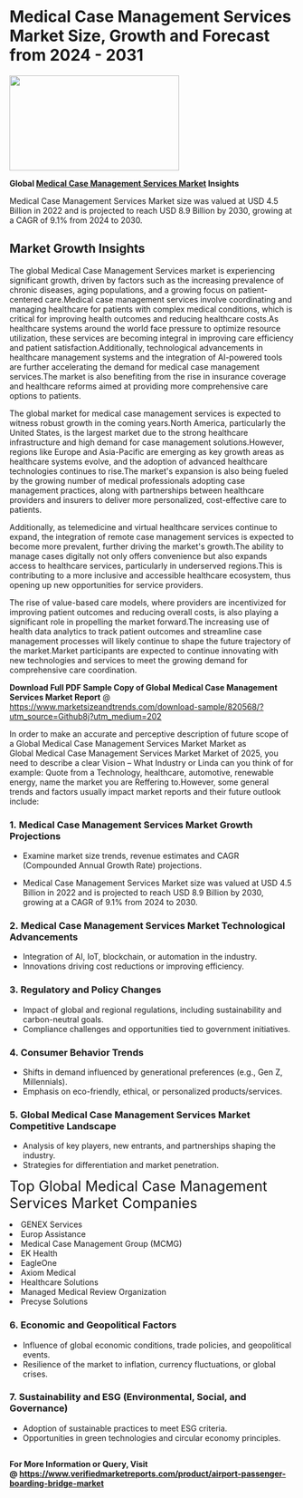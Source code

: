 <H1>Medical Case Management Services Market Size, Growth and Forecast from 2024 - 2031</H1><img class="aligncenter size-medium wp-image-584254" src="https://thirdeyenews.in/wp-content/uploads/2024/09/Global-Market-Research-300x168.jpeg" alt="" width="300" height="168" /><p><strong>Global&nbsp;<a href="https://www.marketsizeandtrends.com/download-sample/820568/?utm_source=Github8j?utm_medium=202">Medical Case Management Services Market</a> Insights</strong></p><p>Medical Case Management Services Market size was valued at USD 4.5 Billion in 2022 and is projected to reach USD 8.9 Billion by 2030, growing at a CAGR of 9.1% from 2024 to 2030.</p><p><h2>Market Growth Insights</h2> The global Medical Case Management Services market is experiencing significant growth, driven by factors such as the increasing prevalence of chronic diseases, aging populations, and a growing focus on patient-centered care.Medical case management services involve coordinating and managing healthcare for patients with complex medical conditions, which is critical for improving health outcomes and reducing healthcare costs.As healthcare systems around the world face pressure to optimize resource utilization, these services are becoming integral in improving care efficiency and patient satisfaction.Additionally, technological advancements in healthcare management systems and the integration of AI-powered tools are further accelerating the demand for medical case management services.The market is also benefiting from the rise in insurance coverage and healthcare reforms aimed at providing more comprehensive care options to patients. <p>The global market for medical case management services is expected to witness robust growth in the coming years.North America, particularly the United States, is the largest market due to the strong healthcare infrastructure and high demand for case management solutions.However, regions like Europe and Asia-Pacific are emerging as key growth areas as healthcare systems evolve, and the adoption of advanced healthcare technologies continues to rise.The market's expansion is also being fueled by the growing number of medical professionals adopting case management practices, along with partnerships between healthcare providers and insurers to deliver more personalized, cost-effective care to patients.</p> <p>Additionally, as telemedicine and virtual healthcare services continue to expand, the integration of remote case management services is expected to become more prevalent, further driving the market's growth.The ability to manage cases digitally not only offers convenience but also expands access to healthcare services, particularly in underserved regions.This is contributing to a more inclusive and accessible healthcare ecosystem, thus opening up new opportunities for service providers.</p> <p>The rise of value-based care models, where providers are incentivized for improving patient outcomes and reducing overall costs, is also playing a significant role in propelling the market forward.The increasing use of health data analytics to track patient outcomes and streamline case management processes will likely continue to shape the future trajectory of the market.Market participants are expected to continue innovating with new technologies and services to meet the growing demand for comprehensive care coordination.</p> </p><p><span class=""><strong>Download Full PDF Sample Copy of Global Medical Case Management Services Market Report</strong> @ <a href="https://www.marketsizeandtrends.com/download-sample/820568/?utm_source=Github8j?utm_medium=202" target="_blank">https://www.marketsizeandtrends.com/download-sample/820568/?utm_source=Github8j?utm_medium=202</a></span></p><p>In order to make an accurate and perceptive description of future scope of a Global&nbsp;Medical Case Management Services Market Market as Global&nbsp;Medical Case Management Services Market Market of 2025, you need to describe a clear Vision &ndash; What Industry or Linda can you think of for example: Quote from a Technology, healthcare, automotive, renewable energy, name the market you are Reffering to.However, some general trends and factors usually impact market reports and their future outlook include:</p><h3>1.&nbsp;<strong>Medical Case Management Services Market Growth Projections</strong></h3><ul><li>Examine market size trends, revenue estimates and CAGR (Compounded Annual Growth Rate) projections.</li><li><p>Medical Case Management Services Market size was valued at USD 4.5 Billion in 2022 and is projected to reach USD 8.9 Billion by 2030, growing at a CAGR of 9.1% from 2024 to 2030.</p></li></ul><h3>2.&nbsp;<strong>Medical Case Management Services Market Technological Advancements</strong></h3><ul><li>Integration of AI, IoT, blockchain, or automation in the industry.</li><li>Innovations driving cost reductions or improving efficiency.</li></ul><h3>3.&nbsp;<strong>Regulatory and Policy Changes</strong></h3><ul><li>Impact of global and regional regulations, including sustainability and carbon-neutral goals.</li><li>Compliance challenges and opportunities tied to government initiatives.</li></ul><h3>4.&nbsp;<strong>Consumer Behavior Trends</strong></h3><ul><li>Shifts in demand influenced by generational preferences (e.g., Gen Z, Millennials).</li><li>Emphasis on eco-friendly, ethical, or personalized products/services.</li></ul><h3>5.&nbsp;<strong>Global Medical Case Management Services Market Competitive Landscape</strong></h3><ul><li>Analysis of key players, new entrants, and partnerships shaping the industry.</li><li>Strategies for differentiation and market penetration.</li></ul><p data-pm-slice="1 1 []"><span style="color: inherit; font-family: inherit; font-size: 25px;">Top Global Medical Case Management Services Market Companies</span></p><div class="" data-test-id=""><p><li>GENEX Services</li><li> Europ Assistance</li><li> Medical Case Management Group (MCMG)</li><li> EK Health</li><li> EagleOne</li><li> Axiom Medical</li><li> Healthcare Solutions</li><li> Managed Medical Review Organization</li><li> Precyse Solutions</li></p></div><h3>6.&nbsp;<strong>Economic and Geopolitical Factors</strong></h3><ul><li>Influence of global economic conditions, trade policies, and geopolitical events.</li><li>Resilience of the market to inflation, currency fluctuations, or global crises.</li></ul><h3>7.&nbsp;<strong>Sustainability and ESG (Environmental, Social, and Governance)</strong></h3><ul><li>Adoption of sustainable practices to meet ESG criteria.</li><li>Opportunities in green technologies and circular economy principles.</li></ul><h2><strong style="font-size: 14px;">For More Information or Query, Visit @&nbsp;</strong><a style="background-color: #ffffff; font-size: 14px;" href="https://www.marketsizeandtrends.com/report/medical-case-management-services-market/" target="_blank">https://www.verifiedmarketreports.com/product/airport-passenger-boarding-bridge-market</a></h2>